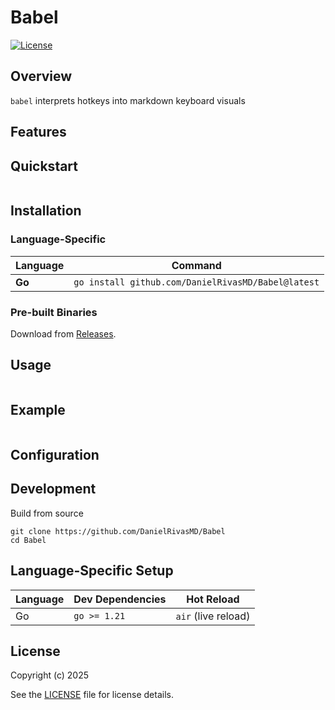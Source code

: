 # Babel

[![License](https://img.shields.io/badge/license-GPLv3-blue.svg)](LICENSE)

## Overview
`babel` interprets hotkeys into markdown keyboard visuals


## Features

## Quickstart
```
```

## Installation

### **Language-Specific**
| Language   | Command                                                                 |
|------------|-------------------------------------------------------------------------|
| **Go**     | `go install github.com/DanielRivasMD/Babel@latest`                  |

### **Pre-built Binaries**
Download from [Releases](https://github.com/DanielRivasMD/Babel/releases).

## Usage

```
```

## Example
```
```

## Configuration

## Development

Build from source
```
git clone https://github.com/DanielRivasMD/Babel
cd Babel
```

## Language-Specific Setup

| Language | Dev Dependencies | Hot Reload           |
|----------|------------------|----------------------|
| Go       | `go >= 1.21`     | `air` (live reload)  |

## License
Copyright (c) 2025

See the [LICENSE](LICENSE) file for license details.
